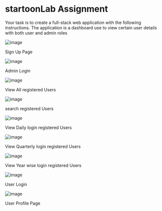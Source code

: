 # startoonLab Assignment

Your task is to create a full-stack web application with the following instructions. The application is a dashboard use to view certain user details with both user and admin roles

![image](https://github.com/user-attachments/assets/90b94beb-a094-4fc3-b606-8b7ff3fff91b)

Sign Up Page

![image](https://github.com/user-attachments/assets/fb9abace-2fc4-46e7-9ec4-d66370c90569)

Admin Login

![image](https://github.com/user-attachments/assets/d8e10e1f-cfe5-4183-8849-819352f5e029)

View All registered Users

![image](https://github.com/user-attachments/assets/84eea78c-43ba-4231-8681-2e5ad340a2e2)

search registered Users

![image](https://github.com/user-attachments/assets/7abd8d7a-0011-4e60-a921-d2fff4ca54ce)

View Daily login  registered Users

![image](https://github.com/user-attachments/assets/97239413-19bf-4a81-83b3-96124fa6a3ca)

View Quarterly login  registered Users

![image](https://github.com/user-attachments/assets/bf11aa96-b927-4959-a8f7-4f7cfb5338f6)

View Year wise login  registered Users

![image](https://github.com/user-attachments/assets/63e90094-a3ef-4530-b002-45192f2bba48)

User Login

![image](https://github.com/user-attachments/assets/e255556e-3238-48e6-9f9e-cc0e91019749)

User Profile Page
